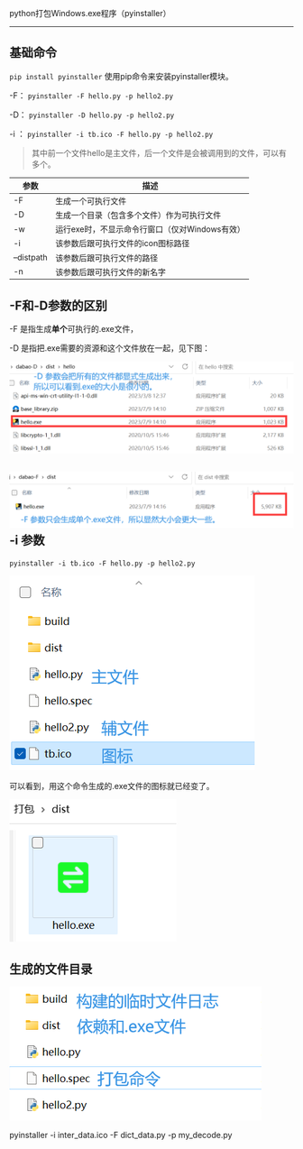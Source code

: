 python打包Windows.exe程序（pyinstaller）

---

## 基础命令

`pip install pyinstaller` 使用pip命令来安装pyinstaller模块。

-F：  `pyinstaller -F hello.py -p hello2.py`

-D：  `pyinstaller -D hello.py -p hello2.py`

-i  ：  `pyinstaller -i tb.ico -F hello.py -p hello2.py`

> 其中前一个文件hello是主文件，后一个文件是会被调用到的文件，可以有多个。

| 参数      | 描述                                           |
| --------- | ---------------------------------------------- |
| -F        | 生成一个可执行文件                             |
| -D        | 生成一个目录（包含多个文件）作为可执行文件     |
| -w        | 运行exe时，不显示命令行窗口（仅对Windows有效） |
| -i        | 该参数后跟可执行文件的icon图标路径             |
| –distpath | 该参数后跟可执行文件的路径                     |
| -n        | 该参数后跟可执行文件的新名字                   |

## -F和-D参数的区别

-F 是指生成**单个**可执行的.exe文件，

-D 是指把.exe需要的资源和这个文件放在一起，见下图：

![image-20230709143952223](https://raw.githubusercontent.com/SAH01/wordpress-img/master/imgs/image-20230709143952223.png)

## ![image-20230709144100237](https://raw.githubusercontent.com/SAH01/wordpress-img/master/imgs/image-20230709144100237.png)-i 参数

`pyinstaller -i tb.ico -F hello.py -p hello2.py`

![image-20230709145022512](https://raw.githubusercontent.com/SAH01/wordpress-img/master/imgs/image-20230709145022512.png)

可以看到，用这个命令生成的.exe文件的图标就已经变了。

![image-20230709145046334](https://raw.githubusercontent.com/SAH01/wordpress-img/master/imgs/image-20230709145046334.png)

## 生成的文件目录

![image-20230709144512648](https://raw.githubusercontent.com/SAH01/wordpress-img/master/imgs/image-20230709144512648.png)

pyinstaller -i inter_data.ico -F dict_data.py -p my_decode.py